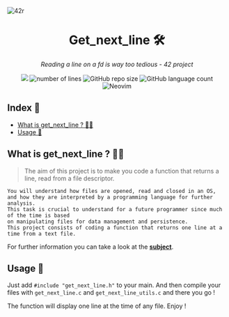 ![42r](https://github.com/adenord/libft/assets/20702781/a66bf83a-800d-4e1a-9bf3-9d9d821d4070)

<div align=center><h1>Get_next_line 🛠️</h1>
<i>Reading a line on a fd is way too tedious - 42 project</i></div>
<p align="center">
<img src="https://img.shields.io/badge/C-00599C?style=for-the-badge&logo=c&logoColor=white">
<img alt="number of lines" src="https://tokei.rs/b1/github/adenord/libft">
<img alt="GitHub repo size" src="https://img.shields.io/github/repo-size/adenord/libft">
<img alt="GitHub language count" src="https://img.shields.io/github/languages/count/adenord/libft">
<img alt="Neovim" src="https://img.shields.io/badge/NeoVim-%2357A143.svg?&style=for-the-badge&logo=neovim&logoColor=white">
</p>
<h2>Index 📍</h2>
<ul>
  <li><a href="#libft">What is get_next_line ? 👨‍💻</a></li>
  <li><a href="#usage">Usage 👷</a></li>
</ul>

<h2 id="libft">What is get_next_line ? 👨‍💻</h2>
<blockquote>
    The aim of this project is to make you code a function that returns a line, read from a file descriptor.
</blockquote>
<div><pre><code>You will understand how files are opened, read and closed in an OS,
and how they are interpreted by a programming language for further analysis.
This task is crucial to understand for a future programmer since much of the time is based
on manipulating files for data management and persistence.
This project consists of coding a function that returns one line at a time from a text file.
</code></pre></div>
<p>For further information you can take a look at the <a alt="subject" href="https://github.com/adenord/get_next_line/blob/main/get_next_line.pdf"><strong>subject</strong></a>.</p>
<h2 id="usage">Usage 👷</h2>
<p>Just add <code>#include "get_next_line.h"</code> to your main. And then compile your files with <code>get_next_line.c</code> and <code>get_next_line_utils.c</code> and there you go !</p>
<p>The function will display one line at the time of any file. Enjoy !</p>
